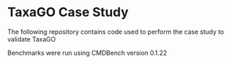 # TaxaGO Case Study
The following repository contains code used to perform the case study to validate TaxaGO

Benchmarks were run using CMDBench version 0.1.22